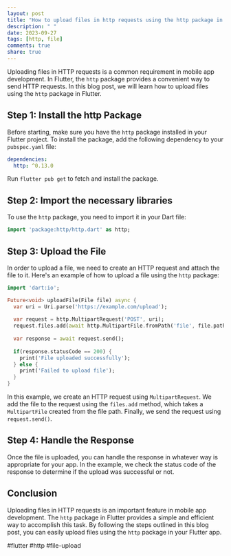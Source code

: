 ```yaml
---
layout: post
title: "How to upload files in http requests using the http package in Flutter?"
description: " "
date: 2023-09-27
tags: [http, file]
comments: true
share: true
---
```


Uploading files in HTTP requests is a common requirement in mobile app development. In Flutter, the `http` package provides a convenient way to send HTTP requests. In this blog post, we will learn how to upload files using the `http` package in Flutter.

## Step 1: Install the http Package

Before starting, make sure you have the `http` package installed in your Flutter project. To install the package, add the following dependency to your `pubspec.yaml` file:

```yaml
dependencies:
  http: ^0.13.0
```

Run `flutter pub get` to fetch and install the package.

## Step 2: Import the necessary libraries

To use the `http` package, you need to import it in your Dart file:

```dart
import 'package:http/http.dart' as http;
```

## Step 3: Upload the File

In order to upload a file, we need to create an HTTP request and attach the file to it. Here's an example of how to upload a file using the `http` package:

```dart
import 'dart:io';

Future<void> uploadFile(File file) async {
  var uri = Uri.parse('https://example.com/upload');
  
  var request = http.MultipartRequest('POST', uri);
  request.files.add(await http.MultipartFile.fromPath('file', file.path));
  
  var response = await request.send();
  
  if(response.statusCode == 200) {
    print('File uploaded successfully');
  } else {
    print('Failed to upload file');
  }
}
```

In this example, we create an HTTP request using `MultipartRequest`. We add the file to the request using the `files.add` method, which takes a `MultipartFile` created from the file path. Finally, we send the request using `request.send()`.

## Step 4: Handle the Response

Once the file is uploaded, you can handle the response in whatever way is appropriate for your app. In the example, we check the status code of the response to determine if the upload was successful or not.

## Conclusion

Uploading files in HTTP requests is an important feature in mobile app development. The `http` package in Flutter provides a simple and efficient way to accomplish this task. By following the steps outlined in this blog post, you can easily upload files using the `http` package in your Flutter app.

#flutter #http #file-upload